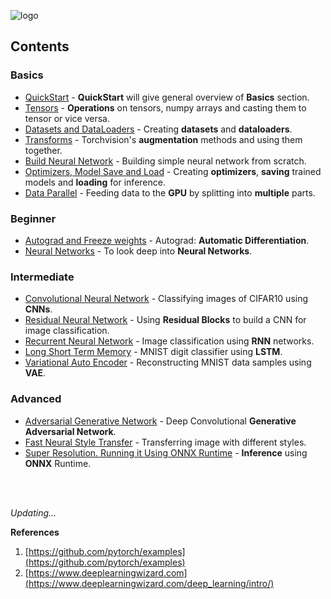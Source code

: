 ![logo](logo/pytorch_logo.svg)

## Contents

### Basics

- [QuickStart](tutorials/01-basics/01-quickstart/main.py) - **QuickStart** will give general overview of **Basics** section.
- [Tensors](tutorials/01-basics/02-tensors/main.py) - **Operations** on tensors, numpy arrays and casting them to tensor or vice versa.
- [Datasets and DataLoaders](tutorials/01-basics/03-dataset-dataloaders/main.py) - Creating **datasets** and **dataloaders**.
- [Transforms](tutorials/01-basics/04-transforms/main.py) - Torchvision's **augmentation** methods and using them together.
- [Build Neural Network](tutorials/01-basics/05-neural-network/main.py) - Building simple neural network from scratch.
- [Optimizers, Model Save and Load](tutorials/01-basics/06-optim-save-load/main.py) - Creating **optimizers**, **saving** trained models and **loading** for inference.
- [Data Parallel](tutorials/01-basics/07-data-parallel/main.py) - Feeding data to the **GPU** by splitting into **multiple** parts. 

### Beginner

- [Autograd and Freeze weights](tutorials/02-beginner/01-autograd/main.py) - Autograd: **Automatic Differentiation**. 
- [Neural Networks](tutorials/02-beginner/02-neural-networks/main.py) - To look deep into **Neural Networks**.

### Intermediate

- [Convolutional Neural Network](tutorials/03-intermediate/01-convolutional-nn/main.py) - Classifying images of CIFAR10 using **CNNs**.
- [Residual Neural Network](tutorials/03-intermediate/02-deep-residual-nn/main.py) - Using **Residual Blocks** to build a CNN for image classification.
- [Recurrent Neural Network](tutorials/03-intermediate/03-recurrent-nn/main.py) - Image classification using **RNN** networks.
- [Long Short Term Memory](tutorials/03-intermediate/04-lstm-network/main.py) - MNIST digit classifier using **LSTM**.
- [Variational Auto Encoder](tutorials/03-intermediate/05-var-auto-encode/main.py) - Reconstructing MNIST data samples using **VAE**.

### Advanced

- [Adversarial Generative Network](https://github.com/yakhyo/DCGAN-pt) - Deep Convolutional **Generative Adversarial Network**.
- [Fast Neural Style Transfer](https://github.com/yakhyo/Fast-Neural-Style-Transfer) - Transferring image with different styles.
- [Super Resolution. Running it Using ONNX Runtime](tutorials/04-advanced/03-super-resolution-onnx/main.py) - **Inference** using **ONNX** Runtime.


<br>
<br>

_Updating..._

**References**

1. [https://github.com/pytorch/examples](https://github.com/pytorch/examples)
2. [https://www.deeplearningwizard.com](https://www.deeplearningwizard.com/deep_learning/intro/)
